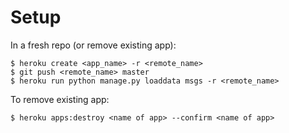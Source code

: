 # Setup

In a fresh repo (or remove existing app):

    $ heroku create <app_name> -r <remote_name>
    $ git push <remote_name> master
    $ heroku run python manage.py loaddata msgs -r <remote_name>

To remove existing app:

    $ heroku apps:destroy <name of app> --confirm <name of app>
